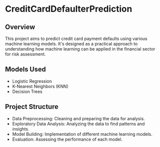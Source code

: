 # CreditCardDefaulterPrediction
## Overview
This project aims to predict credit card payment defaults using various machine learning models. It's designed as a practical approach to understanding how machine learning can be applied in the financial sector for risk assessment.

## Models Used
- Logistic Regression
- K-Nearest Neighbors (KNN)
- Decision Trees

## Project Structure
- Data Preprocessing: Cleaning and preparing the data for analysis.
- Exploratory Data Analysis: Analyzing the data to find patterns and insights.
- Model Building: Implementation of different machine learning models.
- Evaluation: Assessing the performance of each model.
